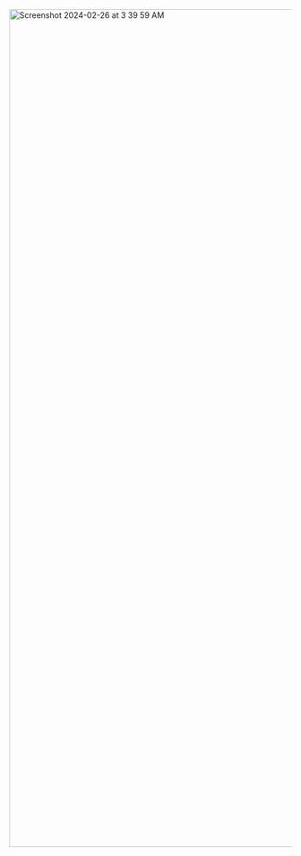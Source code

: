 <img width="1494" alt="Screenshot 2024-02-26 at 3 39 59 AM" src="https://github.com/therohanchoudhary/SubredditML-Dag/assets/41481277/5ab6804c-3fa4-4a98-81d3-d397d3717e92">
